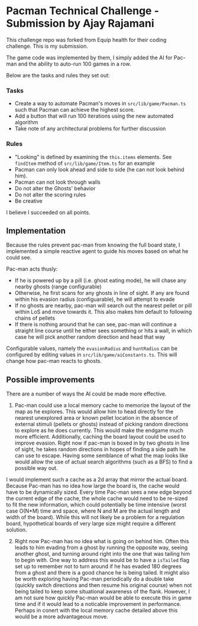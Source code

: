 # Pacman Technical Challenge - Submission by Ajay Rajamani

This challenge repo was forked from Equip health for their coding challenge. This is my submission.

The game code was implemented by them, I simply added the AI for Pac-man and the ability to auto-run 100 games in a row.

Below are the tasks and rules they set out:

### Tasks

- Create a way to automate Pacman's moves in `src/lib/game/Pacman.ts` such that Pacman can achieve the highest score.
- Add a button that will run 100 iterations using the new automated algorithm
- Take note of any architectural problems for further discussion

### Rules

- "Looking" is defined by examining the `this.items` elements. See `findItem` method of `src/lib/game/Item.ts` for an example
- Pacman can only look ahead and side to side (he can not look behind him).
- Pacman can not look through walls
- Do not alter the Ghosts' behavior
- Do not alter the scoring rules
- Be creative

I believe I succeeded on all points.

## Implementation

Because the rules prevent pac-man from knowing the full board state, I implemented a simple reactive agent to guide his moves based
on what he could see.

Pac-man acts thusly:

* If he is powered up by a pill (i.e. ghost eating mode), he will chase any nearby ghosts (range configurable)
* Otherwise, he first scans for any ghosts in line of sight. If any are found within his evasion radius (configuarable), he will attempt to evade
* If no ghosts are nearby, pac-man will search out the nearest pellet or pill within LoS and move towards it. This also makes him default to following chains of pellets
* If there is nothing around that he can see, pac-man will continue a straight line course until he either sees something or hits a wall, in which case he will pick another random direction and head that way

Configurable values, namely the `evasionRadius` and `huntRadius` can be configured by editing values in `src/lib/game/aiConstants.ts`. This will change how pac-man reacts to ghosts.

## Possible improvements

There are a number of ways the AI could be made more effective. 

1. Pac-man could use a local memory cache to memorize the layout of the map as he explores. This would allow him to head directly for the nearest unexplored area or known pellet location in the absence of external stimuli (pellets or ghosts) instead of picking random directions to explore as he does currently. This would make the endgame much more efficient. Additionally, caching the board layout could be used to improve evasion. Right now if pac-man is boxed in by two ghosts in line of sight, he takes random directions in hopes of finding a side path he can use to escape. Having some semblance of what the map looks like would allow the use of actual search algorithms (such as a BFS) to find a possible way out. 

I would implement such a cache as a 2d array that mirror the actual board. Because Pac-man has no idea how large the board is, the cache would have to be dynamically sized. Every time Pac-man sees a new edge beyond the current edge of the cache, the whole cache would need to be re-sized to fit the new information, which could potentially be time intensive (worst case O(N*M) time and space, where N and M are the actual length and width of the board). While this will not likely be a problem for a regulation board, hypothetical boards of very large size might require a different solution.

2. Right now Pac-man has no idea what is going on behind him. Often this leads to him evading from a ghost by running the opposite way, seeing another ghost, and turning around right into the one that was tailing him to begin with. One way to address this would be to have a `isTailed` flag set up to remember not to turn around if he has evaded 180 degrees from a ghost and there is a good chance he is being tailed. It might also be worth exploring having Pac-man periodically do a double take (quickly switch directions and then resume his original course) when not being tailed to keep some situational awareness of the flank. However, I am not sure how quickly Pac-man would be able to execute this in game time and if it would lead to a noticable improvement in performance. Perhaps in conert with the local memory cache detailed above this would be a more advantageous move. 